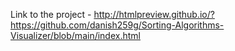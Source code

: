 Link to the project - 
http://htmlpreview.github.io/?https://github.com/danish259g/Sorting-Algorithms-Visualizer/blob/main/index.html

